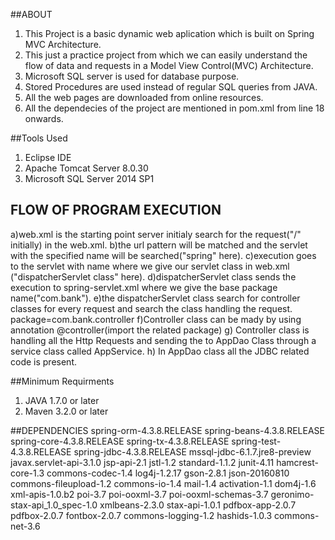 ##ABOUT

1. This Project is a basic dynamic web aplication which is built on Spring MVC Architecture.
2. This just a practice project from which we can easily understand the flow of data and requests 
   in a Model View Control(MVC) Architecture.
3. Microsoft SQL server is used for database purpose.
4. Stored Procedures are used instead of regular SQL queries from JAVA.
5. All the web pages are downloaded from online resources.
6. All the dependecies of the project are mentioned in pom.xml from line 18 onwards.

##Tools Used

1) Eclipse IDE
2) Apache Tomcat Server 8.0.30
3) Microsoft SQL Server 2014 SP1


## FLOW OF PROGRAM EXECUTION
 a)web.xml is the starting point server initialy search for the request("/" initially) in the web.xml.
 b)the url pattern will be matched and the servlet with the specified name will be searched("spring" here). 
 c)execution goes to the servlet with name where we give our servlet class in web.xml ("dispatcherServlet class" here).
 d)dispatcherServlet class sends the execution to spring-servlet.xml where we give the base package name("com.bank").
 e)the dispatcherServlet class search for controller classes for every request and search the class handling the request.
   package=com.bank.controller
 f)Controller class can be mady by using annotation @controller(import the related package)
 g) Controller class is handling all the Http Requests and sending the to AppDao Class through a service class called AppService.
 h) In AppDao class all the JDBC related code is present.


##Minimum Requirments
 1. JAVA 1.7.0 or later
 2. Maven 3.2.0 or later 


##DEPENDENCIES
spring-orm-4.3.8.RELEASE
spring-beans-4.3.8.RELEASE
spring-core-4.3.8.RELEASE
spring-tx-4.3.8.RELEASE
spring-test-4.3.8.RELEASE
spring-jdbc-4.3.8.RELEASE
mssql-jdbc-6.1.7.jre8-preview
javax.servlet-api-3.1.0
jsp-api-2.1
jstl-1.2
standard-1.1.2
junit-4.11
hamcrest-core-1.3
commons-codec-1.4
log4j-1.2.17
gson-2.8.1
json-20160810
commons-fileupload-1.2
commons-io-1.4
mail-1.4
activation-1.1
dom4j-1.6
xml-apis-1.0.b2
poi-3.7
poi-ooxml-3.7
poi-ooxml-schemas-3.7
geronimo-stax-api_1.0_spec-1.0
xmlbeans-2.3.0
stax-api-1.0.1
pdfbox-app-2.0.7
pdfbox-2.0.7
fontbox-2.0.7
commons-logging-1.2
hashids-1.0.3
commons-net-3.6


